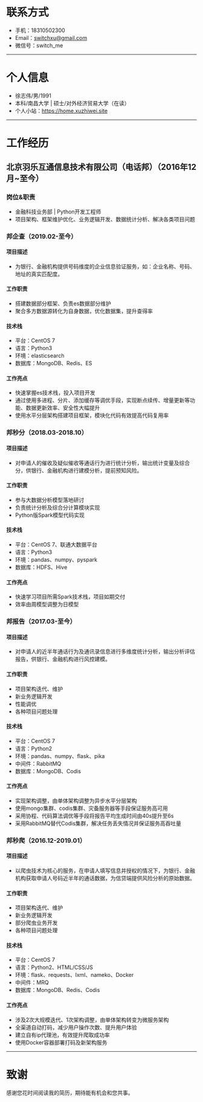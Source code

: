 # 联系方式
- 手机：18310502300
- Email：switchxu@gmail.com
- 微信号：switch_me

---

# 个人信息

 - 徐志伟/男/1991 
 - 本科/南昌大学 | 硕士/对外经济贸易大学（在读）
 - 个人小站：https://home.xuzhiwei.site

---

# 工作经历

## 北京羽乐互通信息技术有限公司（电话邦）（2016年12月~至今）
### 岗位&职责
- 金融科技业务部 | Python开发工程师
- 项目架构、框架维护优化、业务逻辑开发、数据统计分析、解决各类项目问题

### 邦企查（2019.02-至今）
#### 项目描述
- 为银行、金融机构提供号码维度的企业信息验证服务，如：企业名称、号码、地址的真实匹配度。

#### 工作职责
- 搭建数据部分框架、负责es数据部分维护
- 聚合多方数据源转化为自身数据，优化数据集，提升查得率

#### 技术栈
- 平台：CentOS 7
- 语言：Python3
- 环境：elasticsearch
- 数据库：MongoDB、Redis、ES

#### 工作亮点
- 快速掌握es技术栈，投入项目开发
- 通过使用多进程、分片、添加缓存等调优手段，实现断点续传、增量更新等功能、数据更新效率、安全性大幅提升
- 使用水平分层架构搭建项目框架，模块化代码有效提高代码复用率

### 邦秒分（2018.03-2018.10）
#### 项目描述
- 对申请人的催收及疑似催收等通话行为进行统计分析，输出统计变量及综合分，供银行、金融机构进行建模分析，提前预知风险。

#### 工作职责
- 参与大数据分析模型落地研讨
- 负责统计分析及综合分计算模块实现 
- Python版Spark模型代码实现

#### 技术栈
- 平台：CentOS 7、联通大数据平台
- 语言：Python3
- 环境：pandas、numpy、pyspark
- 数据库：HDFS、Hive

#### 工作亮点
- 快速学习项目所需Spark技术栈，项目如期交付
- 效率由周模型调整为日模型

### 邦报告（2017.03-至今）
#### 项目描述
- 对申请人的近半年通话行为及通讯录信息进行多维度统计分析，输出分析评估报告，供银行、金融机构进行风控建模。

#### 工作职责
- 项目架构迭代、维护
- 新业务逻辑开发
- 性能调优
- 各种项目问题处理

#### 技术栈
- 平台：CentOS 7
- 语言：Python2
- 环境：pandas、numpy、flask、pika
- 中间件：RabbitMQ
- 数据库：MongoDB、Codis

#### 工作亮点
- 实现架构调整，由单体架构调整为异步水平分层架构
- 使用mongo集群、codis集群、灾备服务器等手段保证服务高可用
- 采用协程、代码算法调优等手段将报告平均生成时间由40s提升至6s
- 采用RabbitMQ替代Codis集群，解决任务丢失情况并保证服务高吞吐量

### 邦秒爬（2016.12-2019.01） 
#### 项目描述
- 以爬虫技术为核心的服务，在申请人填写信息并授权的情况下，为银行、金融机构获取申请人号码近半年的通话数据，为信贷端提供风险分析的原始数据。

#### 工作职责
- 项目架构迭代、维护
- 新业务逻辑开发
- 部分爬虫业务开发
- 各种项目问题处理

#### 技术栈
- 平台：CentOS 7
- 语言：Python2、HTML/CSS/JS
- 环境：flask、requests、lxml、nameko、Docker
- 中间件：MRQ
- 数据库：MongoDB、Redis、Codis

#### 工作亮点
- 涉及2次大规模迭代、1次架构调整，由单体架构转变为微服务架构
- 全渠道自动打码，减少用户操作次数、提升用户体验
- 建立自有ip代理池，有效提升爬取成功率
- 使用Docker容器部署打码及新架构服务

---

# 致谢
感谢您花时间阅读我的简历，期待能有机会和您共事。